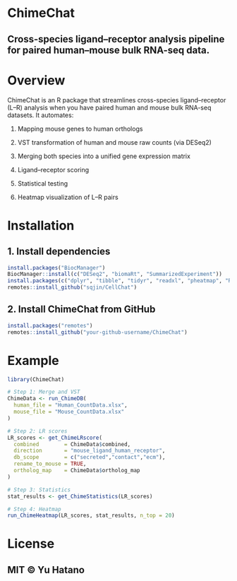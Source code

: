 
<!-- README.md is generated from README.Rmd. Please edit that file -->

# ChimeChat

## Cross-species ligand–receptor analysis pipeline for paired human–mouse bulk RNA-seq data.

# Overview

ChimeChat is an R package that streamlines cross-species ligand–receptor
(L–R) analysis when you have paired human and mouse bulk RNA-seq
datasets. It automates:

1.  Mapping mouse genes to human orthologs

2.  VST transformation of human and mouse raw counts (via DESeq2)

3.  Merging both species into a unified gene expression matrix

4.  Ligand–receptor scoring

5.  Statistical testing

6.  Heatmap visualization of L–R pairs

# Installation

## 1. Install dependencies

``` r
install.packages("BiocManager")
BiocManager::install(c("DESeq2", "biomaRt", "SummarizedExperiment"))
install.packages(c("dplyr", "tibble", "tidyr", "readxl", "pheatmap", "RColorBrewer"))
remotes::install_github("sqjin/CellChat")
```

## 2. Install ChimeChat from GitHub

``` r
install.packages("remotes")
remotes::install_github("your-github-username/ChimeChat")
```

# Example

``` r
library(ChimeChat)

# Step 1: Merge and VST
ChimeData <- run_ChimeDB(
  human_file = "Human_CountData.xlsx",
  mouse_file = "Mouse_CountData.xlsx"
)

# Step 2: LR scores
LR_scores <- get_ChimeLRscore(
  combined        = ChimeData$combined,
  direction       = "mouse_ligand_human_receptor",
  db_scope        = c("secreted","contact","ecm"),
  rename_to_mouse = TRUE,
  ortholog_map    = ChimeData$ortholog_map
)

# Step 3: Statistics
stat_results <- get_ChimeStatistics(LR_scores)

# Step 4: Heatmap
run_ChimeHeatmap(LR_scores, stat_results, n_top = 20)
```

# License

## MIT © Yu Hatano

